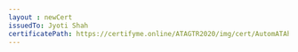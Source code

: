 ```yaml
--- 
layout : newCert 
issuedTo: Jyoti Shah 
certificatePath: https://certifyme.online/ATAGTR2020/img/cert/AutomATAhon/JyotiShah_7a656.png
--- 
```

